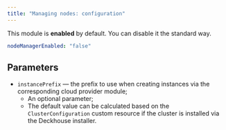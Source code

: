 ```yaml
---
title: "Managing nodes: configuration"
---
```


This module is **enabled** by default. You can disable it the standard way.

```yaml
nodeManagerEnabled: "false"
```

## Parameters

* `instancePrefix` — the prefix to use when creating instances via the corresponding cloud provider module;
  * An optional parameter;
  * The default value can be calculated based on the `ClusterConfiguration` custom resource if the cluster is installed via the Deckhouse installer.
